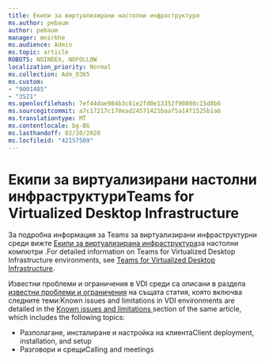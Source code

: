 ```yaml
---
title: Екипи за виртуализирани настолни инфраструктури
ms.author: pebaum
author: pebaum
manager: mnirkhe
ms.audience: Admin
ms.topic: article
ROBOTS: NOINDEX, NOFOLLOW
localization_priority: Normal
ms.collection: Adm_O365
ms.custom:
- "9001485"
- "3521"
ms.openlocfilehash: 7ef44dae984b3c61e2fd0e13352f90898c15d8b6
ms.sourcegitcommit: a7c17217c170ead24571421baaf5a14f1525b1a6
ms.translationtype: MT
ms.contentlocale: bg-BG
ms.lasthandoff: 02/20/2020
ms.locfileid: "42157509"
---
```

# <a name="teams-for-virtualized-desktop-infrastructure"></a><span data-ttu-id="4c190-102">Екипи за виртуализирани настолни инфраструктури</span><span class="sxs-lookup"><span data-stu-id="4c190-102">Teams for Virtualized Desktop Infrastructure</span></span>

<span data-ttu-id="4c190-103">За подробна информация за Teams за виртуализирани инфраструктурни среди вижте [Екипи за виртуализирана инфраструктура](https://docs.microsoft.com/en-us/microsoftteams/teams-for-vdi)за настолни компютри .</span><span class="sxs-lookup"><span data-stu-id="4c190-103">For detailed information on Teams for Virtualized Desktop Infrastructure environments, see [Teams for Virtualized Desktop Infrastructure](https://docs.microsoft.com/en-us/microsoftteams/teams-for-vdi).</span></span>

<span data-ttu-id="4c190-104">Известни проблеми и ограничения в VDI среди са описани в раздела [известни проблеми и ограничения](https://docs.microsoft.com/en-us/microsoftteams/teams-for-vdi#known-issues-and-limitations) на същата статия, която включва следните теми:</span><span class="sxs-lookup"><span data-stu-id="4c190-104">Known issues and limitations in VDI environments are detailed in the [Known issues and limitations ](https://docs.microsoft.com/en-us/microsoftteams/teams-for-vdi#known-issues-and-limitations) section of the same article, which includes the following topics:</span></span>
 - <span data-ttu-id="4c190-105">Разполагане, инсталиране и настройка на клиента</span><span class="sxs-lookup"><span data-stu-id="4c190-105">Client deployment, installation, and setup</span></span>
 - <span data-ttu-id="4c190-106">Разговори и срещи</span><span class="sxs-lookup"><span data-stu-id="4c190-106">Calling and meetings</span></span>